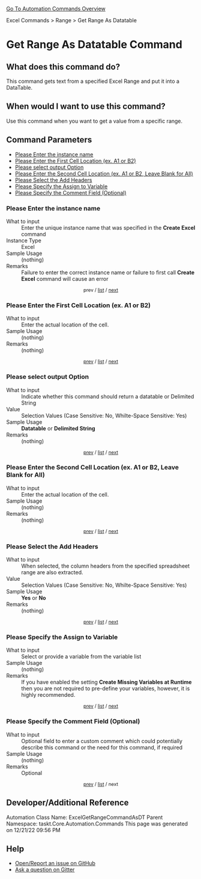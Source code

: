 <!--TITLE: Get Range As Datatable Command -->
<!-- SUBTITLE: a command in the Excel Commands group. -->
[Go To Automation Commands Overview](/automation-commands.md)


Excel Commands &gt; Range &gt; Get Range As Datatable


# Get Range As Datatable Command


## What does this command do?
This command gets text from a specified Excel Range and put it into a DataTable.


## When would I want to use this command?
Use this command when you want to get a value from a specific range.


<a id="param_list"></a>
## Command Parameters
- [Please Enter the instance name](#param_0)
- [Please Enter the First Cell Location (ex. A1 or B2)](#param_1)
- [Please select output Option](#param_2)
- [Please Enter the Second Cell Location (ex. A1 or B2, Leave Blank for All)](#param_3)
- [Please Select the Add Headers](#param_4)
- [Please Specify the Assign to Variable](#param_5)
- [Please Specify the Comment Field (Optional)](#param_6)


<a id="param_0"></a>
### Please Enter the instance name


<dl>
<dt>What to input</dt><dd>Enter the unique instance name that was specified in the <strong>Create Excel</strong> command</dd>
<dt>Instance Type</dt><dd>Excel</dd>
<dt>Sample Usage</dt><dd>(nothing)</dd>
<dt>Remarks</dt><dd>Failure to enter the correct instance name or failure to first call <strong>Create Excel</strong> command will cause an error</dd>
</dl>




<div style="font-size: 90%; text-align: center">


prev / [list](#param_list) / [next](#param_1)


</div>


<a id="param_1"></a>
### Please Enter the First Cell Location (ex. A1 or B2)


<dl>
<dt>What to input</dt><dd>Enter the actual location of the cell.</dd>
<dt>Sample Usage</dt><dd>(nothing)</dd>
<dt>Remarks</dt><dd>(nothing)</dd>
</dl>




<div style="font-size: 90%; text-align: center">


[prev](#param_1) / [list](#param_list) / [next](#param_2)


</div>


<a id="param_2"></a>
### Please select output Option


<dl>
<dt>What to input</dt><dd>Indicate whether this command should return a datatable or Delimited String</dd>
<dt>Value</dt><dd>Selection Values (Case Sensitive: No, Whilte-Space Sensitive: Yes)</dd>
<dt>Sample Usage</dt><dd><strong>Datatable</strong> or  <strong>Delimited String</strong></dd>
<dt>Remarks</dt><dd>(nothing)</dd>
</dl>




<div style="font-size: 90%; text-align: center">


[prev](#param_2) / [list](#param_list) / [next](#param_3)


</div>


<a id="param_3"></a>
### Please Enter the Second Cell Location (ex. A1 or B2, Leave Blank for All)


<dl>
<dt>What to input</dt><dd>Enter the actual location of the cell.</dd>
<dt>Sample Usage</dt><dd>(nothing)</dd>
<dt>Remarks</dt><dd>(nothing)</dd>
</dl>




<div style="font-size: 90%; text-align: center">


[prev](#param_3) / [list](#param_list) / [next](#param_4)


</div>


<a id="param_4"></a>
### Please Select the Add Headers


<dl>
<dt>What to input</dt><dd>When selected, the column headers from the specified spreadsheet range are also extracted.</dd>
<dt>Value</dt><dd>Selection Values (Case Sensitive: No, Whilte-Space Sensitive: Yes)</dd>
<dt>Sample Usage</dt><dd><strong>Yes</strong> or  <strong>No</strong></dd>
<dt>Remarks</dt><dd>(nothing)</dd>
</dl>




<div style="font-size: 90%; text-align: center">


[prev](#param_4) / [list](#param_list) / [next](#param_5)


</div>


<a id="param_5"></a>
### Please Specify the Assign to Variable


<dl>
<dt>What to input</dt><dd>Select or provide a variable from the variable list</dd>
<dt>Sample Usage</dt><dd>(nothing)</dd>
<dt>Remarks</dt><dd>If you have enabled the setting <strong>Create Missing Variables at Runtime</strong> then you are not required to pre-define your variables, however, it is highly recommended.</dd>
</dl>




<div style="font-size: 90%; text-align: center">


[prev](#param_5) / [list](#param_list) / [next](#param_6)


</div>


<a id="param_6"></a>
### Please Specify the Comment Field (Optional)


<dl>
<dt>What to input</dt><dd>Optional field to enter a custom comment which could potentially describe this command or the need for this command, if required</dd>
<dt>Sample Usage</dt><dd>(nothing)</dd>
<dt>Remarks</dt><dd>Optional</dd>
</dl>




<div style="font-size: 90%; text-align: center">


[prev](#param_6) / [list](#param_list) / next


</div>


## Developer/Additional Reference
Automation Class Name: ExcelGetRangeCommandAsDT
Parent Namespace: taskt.Core.Automation.Commands
This page was generated on 12/21/22 09:56 PM


## Help
- [Open/Report an issue on GitHub](https://github.com/saucepleez/taskt/issues/new)
- [Ask a question on Gitter](https://gitter.im/taskt-rpa/Lobby)
